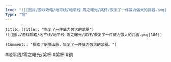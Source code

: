 ```yaml
---
Icon: "![[图片/游戏攻略/地平线/地平线 零之曙光/奖杯/恢复了一件威力强大的武器.png|30]]"
Type: "铜"
---
```

```ad-common-bronze-trophy
title: (Title:: "恢复了一件威力强大的武器")
![[图片/游戏攻略/地平线/地平线 零之曙光/奖杯/恢复了一件威力强大的武器.png|100]]

(Comment:: "探索了崩塌山脉，恢复了一件威力强大的武器。")
```

#地平线/零之曙光/奖杯 #奖杯 #铜

